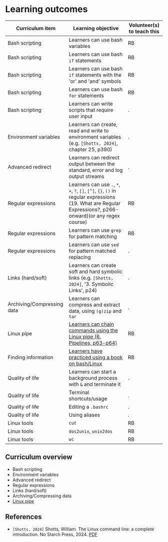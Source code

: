 # Learning outcomes

<!-- markdownlint-disable MD013 --><!-- Tables cannot be split up over lines, hence will break 80 characters per line -->

Curriculum item                                                                |Learning objective                                                                                                                                          |Volunteer(s) to teach this
-------------------------------------------------------------------------------|------------------------------------------------------------------------------------------------------------------------------------------------------------|--------------------------
Bash scripting                                                                 |Learners can use bash variables                                                                                                                             |RB
Bash scripting                                                                 |Learners can use bash `if` statements                                                                                                                       |RB
Bash scripting                                                                 |Learners can use bash `if` statements with the 'or' and 'and' symbols                                                                                       |RB
Bash scripting                                                                 |Learners can use bash `for` statements                                                                                                                      |RB
Bash scripting                                                                 |Learners can write scripts that require user input                                                                                                          |.
Environment variables                                                          |Learners can create, read and write to environment variables (e.g. `[Shotts, 2024]`, chapter 25, p390)                                                      |.
Advanced redirect                                                              |Learners can redirect output between the standard, error and log output streams                                                                             |.
Regular expressions                                                            |Learners can use `.`, `*`, `+`, `?`, `[]`, `[^]`, `{}`, `()` in regular expressions (19. What are Regular Expressions?, p266-onward)(or any regex course)   |RB
Regular expressions                                                            |Learners can use `grep` for pattern matching                                                                                                                |RB
Regular expressions                                                            |Learners can use `sed` for pattern matched replacing                                                                                                        |.
Links (hard/soft)                                                              |Learners can create soft and hard symbolic links (e.g. `[Shotts, 2024]`, '3. Symbolic Links', p24)                                                          |.
Archiving/Compressing data                                                     |Learners can compress and extract data, using `(g)zip` and `tar`                                                                                            |.
Linux pipe                                                                     |[Learners can chain commands using the Linux pipe (6. Pipelines, p63-p64)](https://github.com/UPPMAX/naiss_intermediate_bash_linux/issues/6)                |RB
Finding information                                                            |[Learners have practiced using a book on bash/Linux](https://github.com/UPPMAX/naiss_intermediate_bash_linux/issues/7)                                      |RB
Quality of life                                                                |Learners can start a background process with `&` and terminate it                                                                                           |.
Quality of life                                                                |Terminal shortcuts/usage                                                                                                                                    |.
Quality of life                                                                |Editing a `.bashrc`                                                                                                                                         |.
Quality of life                                                                |Using aliases                                                                                                                                               |.
Linux tools                                                                    |`cut`                                                                                                                                                       |RB
Linux tools                                                                    |`dos2unix`, `unix2dos`                                                                                                                                      |RB
Linux tools                                                                    |`wc`                                                                                                                                                        |RB

<!-- markdownlint-enable MD013 -->

## Curriculum overview

- Bash scripting
- Environment variables
- Advanced redirect
- Regular expressions
- Links (hard/soft)
- Archiving/Compressing data
- [Linux pipe](https://github.com/UPPMAX/naiss_intermediate_bash_linux/issues/6)

## References

- `[Shotts, 2024]` Shotts, William.
  The Linux command line: a complete introduction. No Starch Press, 2024.
  [PDF](books/the_linux_command_line.pdf)
